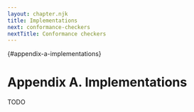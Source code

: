```yaml
---
layout: chapter.njk
title: Implementations
next: conformance-checkers
nextTitle: Conformance checkers
---
```

{#appendix-a-implementations}
# Appendix A. Implementations

TODO

